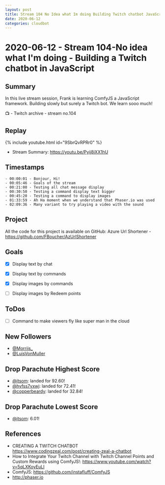 ```yaml
---
layout: post
title: Stream 104 No Idea what Im doing Building Twitch chatbot JavaScript
date: 2020-06-12
categories: cloudbot
---
```



# 2020-06-12 - Stream 104-No idea what I'm doing - Building a Twitch chatbot in JavaScript 

## Summary

In this live stream session, Frank is learning ComfyJS a JavaScript framework. Building slowly but surely a Twitch bot. We learn sooo much! 

📺 - Twitch archive - stream no.104

## Replay


{% include youtube.html id="9SbrQvRPRr0" %}

- Stream Summary: https://youtu.be/Pyij8iXX1hU


## Timestamps

    - 00:00:01 - Bonjour, Hi!
    - 00:05:46 - Goals of the stream
    - 00:21:00 - Testing all chat message display 
    - 00:30:50 - Testing a command display text bigger  
    - 00:45:20 - Testing a command to display images 
    - 01:33:59 - Ah Ha moment when we understand that Phaser.io was used
    - 02:09:36 - Many variant to try playing a video with the sound

Project
-------

All the code for this project is available on GitHub: Azure Url Shortener - https://github.com/FBoucher/AzUrlShortener



Goals
-----

- [X] Display text by chat
- [X] Display text by commands
- [X] Display images by commands
- [ ] Display images by Redeem points


ToDos
-----
- [ ] Command to make viewers fly like super man in the cloud


New Followers
-------------

- [@Morriis_](https://www.twitch.tv/Morriis_)
- [@LuisVonMuller](https://www.twitch.tv/LuisVonMuller)



Drop Parachute Highest Score
----------------------------

- [@jtsom](https://www.twitch.tv/jtsom): landed for 92.60!
- [@hyfss7vxwj](https://www.twitch.tv/hyfss7vxwj): landed for 72.41!
- [@copperbeardy](https://www.twitch.tv/copperbeardy): landed for 32.84!

Drop Parachute Lowest Score
----------------------------

- [@jtsom](https://www.twitch.tv/jtsom): 6.01!


References
----------

- CREATING A TWITCH CHATBOT	https://www.codingzeal.com/post/creating-zeal-a-chatbot
- How to Integrate Your Twitch Channel with Twitch Channel Points and Custom Rewards using ComfyJS!: https://www.youtube.com/watch?v=5qLXKoyEuLI
- ComfyJS: https://github.com/instafluff/ComfyJS
- http://phaser.io
	
	
	

